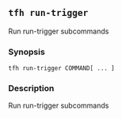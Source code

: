 ## `tfh run-trigger`

Run run-trigger subcommands

### Synopsis

    tfh run-trigger COMMAND[ ... ]

### Description

Run run-trigger subcommands

